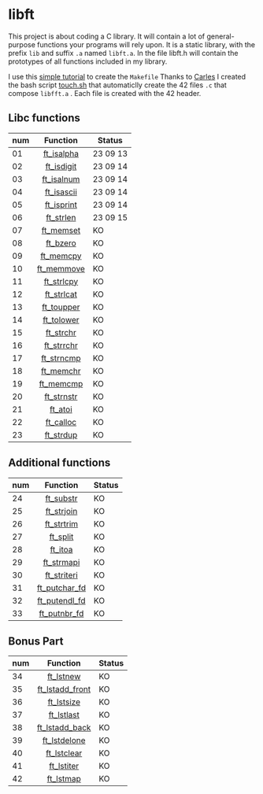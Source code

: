 # libft

This project is about coding a C library.
It will contain a lot of general-purpose functions your programs will rely upon.
It is a static library,  with the prefix `lib` and suffix `.a` named `libft.a`. In the file libft.h will contain the prototypes of all functions included in my library.

I use this [simple tutorial](https://makori-mildred.medium.com/how-to-create-static-library-in-c-and-how-to-use-it-b8b3e1fde999) to create the `Makefile`
Thanks to [Carles](https://github.com/krlspj) I created the bash script [touch.sh](https://github.com/luismiguelcasadodiaz/libft/blob/main/touch.sh ) that automaticlly create the 42 files `.c` that compose `libfft.a` . Each file is created with the 42 header.

## Libc functions
|num| Function |Status|
|---|:---------:|--------|
|01| [ft_isalpha](https://github.com/luismiguelcasadodiaz/libft/blob/main/ft_isalpha.c)| 23 09 13|
|02| [ft_isdigit](https://github.com/luismiguelcasadodiaz/libft/blob/main/ft_isdigit.c)| 23 09 14|
|03| [ft_isalnum](https://github.com/luismiguelcasadodiaz/libft/blob/main/ft_isalnum.c)| 23 09 14|
|04| [ft_isascii](https://github.com/luismiguelcasadodiaz/libft/blob/main/ft_isascii.c)| 23 09 14|
|05| [ft_isprint](https://github.com/luismiguelcasadodiaz/libft/blob/main/ft_isprint.c)| 23 09 14|
|06| [ft_strlen](https://github.com/luismiguelcasadodiaz/libft/blob/main/ft_strlen.c)| 23 09 15|
|07| [ft_memset]()| KO |
|08| [ft_bzero]()| KO |
|09| [ft_memcpy]()| KO |
|10| [ft_memmove]()| KO |
|11| [ft_strlcpy]()| KO |
|12| [ft_strlcat]()| KO |
|13| [ft_toupper]()| KO |
|14| [ft_tolower]()| KO |
|15| [ft_strchr]()| KO |
|16| [ft_strrchr]()| KO |
|17| [ft_strncmp]()| KO |
|18| [ft_memchr]()| KO |
|19| [ft_memcmp]()| KO |
|20| [ft_strnstr]()| KO |
|21| [ft_atoi]()| KO |
|22| [ft_calloc]()| KO |
|23| [ft_strdup]()| KO |

## Additional functions
|num| Function |Status|
|---|:---------:|--------|
|24| [ft_substr]()| KO |
|25| [ft_strjoin]()| KO |
|26| [ft_strtrim]()| KO |
|27| [ft_split]()| KO |
|28| [ft_itoa]()| KO |
|29| [ft_strmapi]()| KO |
|30| [ft_striteri]()| KO |
|31| [ft_putchar_fd]()| KO |
|32| [ft_putendl_fd]()| KO |
|33| [ft_putnbr_fd]()| KO |

##   Bonus Part
|num| Function |Status|
|---|:---------:|--------|
|34| [ft_lstnew]()| KO |
|35| [ft_lstadd_front]()| KO |
|36| [ft_lstsize]()| KO |
|37| [ft_lstlast]()| KO |
|38| [ft_lstadd_back]()| KO |
|39| [ft_lstdelone]()| KO |
|40| [ft_lstclear]()| KO |
|41| [ft_lstiter]()| KO |
|42| [ft_lstmap]()| KO |
